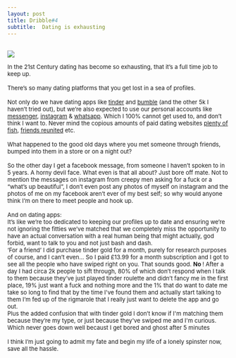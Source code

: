```yaml
---
layout: post
title: Dribble#4
subtitle:  Dating is exhausting
---
```


<div class="text-center">
  <br/>
  <img src="{{ site.baseurl }}/img/dribble4.JPG"/>
</div>


<div class="text-left">
<div class="boxed">
  <font size="2">
      
In the 21st Century dating has become so exhausting, that it’s a full time job to keep up. <br><br>
There’s so many dating platforms that you get lost in a sea of profiles.<br><br>
Not only do we have dating apps like <a href="https://tinder.com/?lang=en-GB">tinder</a> and <a href="https://bumble.com/">bumble</a> (and the other 5k I haven’t tried out), but we’re also expected to use our personal accounts like <a href="https://www.messenger.com/">messenger</a>, <a href="https://www.instagram.com/?hl=en">instagram</a> & <a href="https://www.whatsapp.com/">whatsapp</a>. Which I 100% cannot get used to, and don’t think I want to. Never mind the copious amounts of paid dating websites <a href="https://www.pof.com/">plenty of fish</a>, <a href="https://www.friendsreuniteddating.com/">friends reunited</a> etc. <br><br>
What happened to the good old days where you met someone through friends, bumped into them in a store or on a night out? <br><br>
So the other day I get a facebook message, from someone I haven’t spoken to in 5 years. A horny devil face. What even is that all about? Just bore off mate. Not to mention the messages on instagram from creepy men asking for a fuck or a “what’s up beautiful”, I don’t even  post any photos of myself on instagram and the photos of me on my facebook aren’t ever of my best self; so why would anyone think I’m on there to meet people and hook up. <br><br>
And on dating apps: <br>
It’s like we’re too dedicated to keeping our profiles up to date and ensuring we’re not ignoring the fitties we’ve matched that we completely miss the opportunity to have an actual conversation with a real human being that might actually, god forbid, want to talk to you and not just bash and dash. <br>
‘For a friend’ I did purchase tinder gold for a month, purely for research purposes of course, and I can’t even… So I paid £13.99 for a month subscription and I got to see all the people who have swiped right on you. That sounds good. <b> No </b>! After a day I had circa 2k people to sift through, 80% of which don’t respond when I talk to them because they’ve just played tinder roulette and didn’t fancy me in the first place, 19% just want a fuck and nothing more and the 1% that do want to date me take so long to find that by the time I've found them and actually start talking to them I’m fed up of the rigmarole that I really just want to delete the app and go out. <br>
Plus the added confusion that with tinder gold I don’t know if I'm matching them because they’re my type, or just because they've swiped me and I'm curious. Which never goes down well becaust I get bored and ghost after 5 minutes<br><br>
I think I’m just going to admit my fate and begin my life of a lonely spinster now,  save all the hassle. 


</font>
    <br><br>
